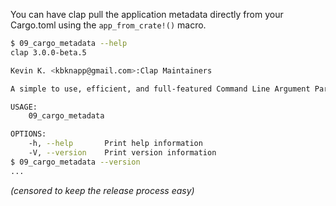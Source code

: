 You can have clap pull the application metadata directly from your Cargo.toml using the
`app_from_crate!()` macro.

```bash
$ 09_cargo_metadata --help
clap 3.0.0-beta.5

Kevin K. <kbknapp@gmail.com>:Clap Maintainers

A simple to use, efficient, and full-featured Command Line Argument Parser

USAGE:
    09_cargo_metadata

OPTIONS:
    -h, --help       Print help information
    -V, --version    Print version information
$ 09_cargo_metadata --version
...
```
*(censored to keep the release process easy)*
